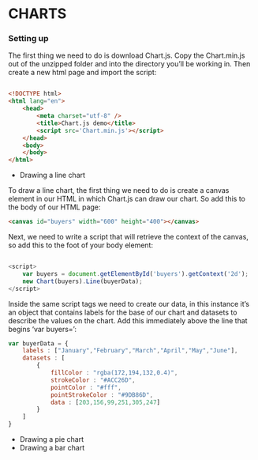 #  CHARTS 


### Setting up
The first thing we need to do is download Chart.js. Copy the Chart.min.js out of the unzipped folder and into the directory you’ll be working in. Then create a new html page and import the script:

```html

<!DOCTYPE html>
<html lang="en">
    <head>
        <meta charset="utf-8" />
        <title>Chart.js demo</title>
        <script src='Chart.min.js'></script>
    </head>
    <body>
    </body>
</html>
```

- Drawing a line chart

To draw a line chart, the first thing we need to do is create a canvas element in our HTML in which Chart.js can draw our chart. So add this to the body of our HTML page:

```html
<canvas id="buyers" width="600" height="400"></canvas>

```

Next, we need to write a script that will retrieve the context of the canvas, so add this to the foot of your body element:
```javascript

<script>
    var buyers = document.getElementById('buyers').getContext('2d');
    new Chart(buyers).Line(buyerData);
</script>
```


Inside the same script tags we need to create our data, in this instance it’s an object that contains labels for the base of our chart and datasets to describe the values on the chart. Add this immediately above the line that begins ‘var buyers=’:

```javascript
var buyerData = {
	labels : ["January","February","March","April","May","June"],
	datasets : [
		{
			fillColor : "rgba(172,194,132,0.4)",
			strokeColor : "#ACC26D",
			pointColor : "#fff",
			pointStrokeColor : "#9DB86D",
			data : [203,156,99,251,305,247]
		}
	]
}


```


- Drawing a pie chart
- Drawing a bar chart
